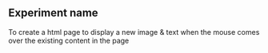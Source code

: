 ## Experiment name

To create a html page to display a new image & text when the mouse comes over the existing content in the page
